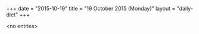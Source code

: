 +++
date = "2015-10-19"
title = "19 October 2015 (Monday)"
layout = "daily-diet"
+++


\<no entries\>

